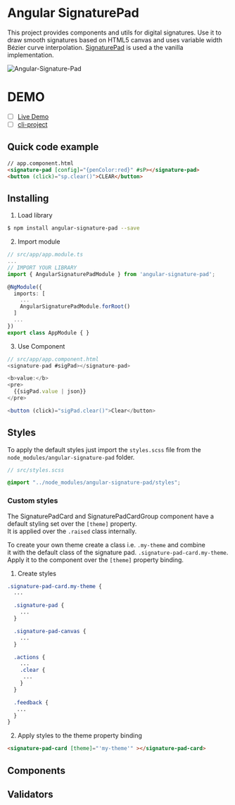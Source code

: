 # Angular SignaturePad

This project provides components and utils for digital signatures. 
Use it to draw smooth signatures based on HTML5 canvas and uses variable width Bézier curve interpolation. 
[SignaturePad](https://github.com/szimek/signature_pad) is used a the vanilla implementation.

![Angular-Signature-Pad](https://raw.githubusercontent.com/BioPhoton/angular-signature-pad/master/resources/demo.gif)


# DEMO

- [ ] [Live Demo](https://biophoton.github.io/angular-signature-pad)
- [ ] [cli-project](https://github.io/BioPhoton/angular-signature-pad)

## Quick code example

``` html
// app.component.html
<signature-pad [config]="{penColor:red}" #sP></signature-pad>
<button (click)="sp.clear()">CLEAR</button>
```

## Installing

1. Load library
``` bash
$ npm install angular-signature-pad --save
```

2. Import module
``` typescript
// src/app/app.module.ts
...
// IMPORT YOUR LIBRARY
import { AngularSignaturePadModule } from 'angular-signature-pad';

@NgModule({
  imports: [
    ...
    AngularSignaturePadModule.forRoot()
  ]
  ...
})
export class AppModule { }

```

3. Use Component
```typescript
// src/app/app.component.html
<signature-pad #sigPad></signature-pad>

<b>value:</b>
<pre>
  {{sigPad.value | json}}
</pre>

<button (click)="sigPad.clear()">Clear</button>
```

## Styles
To apply the default styles just import the `styles.scss` file from the `node_modules/angular-signature-pad` folder.

```scss
// src/styles.scss

@import "../node_modules/angular-signature-pad/styles";
```

### Custom styles
The SignaturePadCard and SignaturePadCardGroup component have a default styling set over the `[theme]` property.  
It is applied over the `.raised` class internally. 

To create your own theme create a class i.e. `.my-theme` and combine  
it with the default class of the signature pad. `.signature-pad-card.my-theme`.
Apply it to the component over the `[theme]` property binding.

1. Create styles
```scss
.signature-pad-card.my-theme {
  ...

  .signature-pad {
    ...
  }

  .signature-pad-canvas {
    ...
  }

  .actions {
    ...
    .clear {
     ...
    }
  }

  .feedback {
   ... 
  }
}

```

2. Apply styles to the theme property binding
```html
<signature-pad-card [theme]="'my-theme'" ></signature-pad-card>
```

## Components

## Validators
